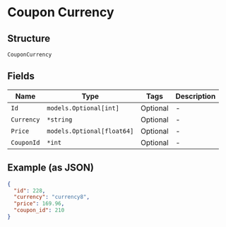 
# Coupon Currency

## Structure

`CouponCurrency`

## Fields

| Name | Type | Tags | Description |
|  --- | --- | --- | --- |
| `Id` | `models.Optional[int]` | Optional | - |
| `Currency` | `*string` | Optional | - |
| `Price` | `models.Optional[float64]` | Optional | - |
| `CouponId` | `*int` | Optional | - |

## Example (as JSON)

```json
{
  "id": 228,
  "currency": "currency8",
  "price": 169.96,
  "coupon_id": 210
}
```

